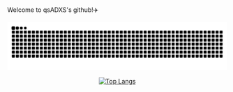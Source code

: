 Welcome to qsADXS's github!:airplane:

![snake](https://raw.githubusercontent.com/qsADXS/qsADXS/output/github-contribution-grid-snake.svg)

<div align="center">
  
  [![Top Langs](https://github-readme-stats.vercel.app/api/top-langs/?username=qsadxs&card_width=450&layout=compact)](https://github.com/anuraghazra/github-readme-stats)
  
  <br/>
  
</div>

